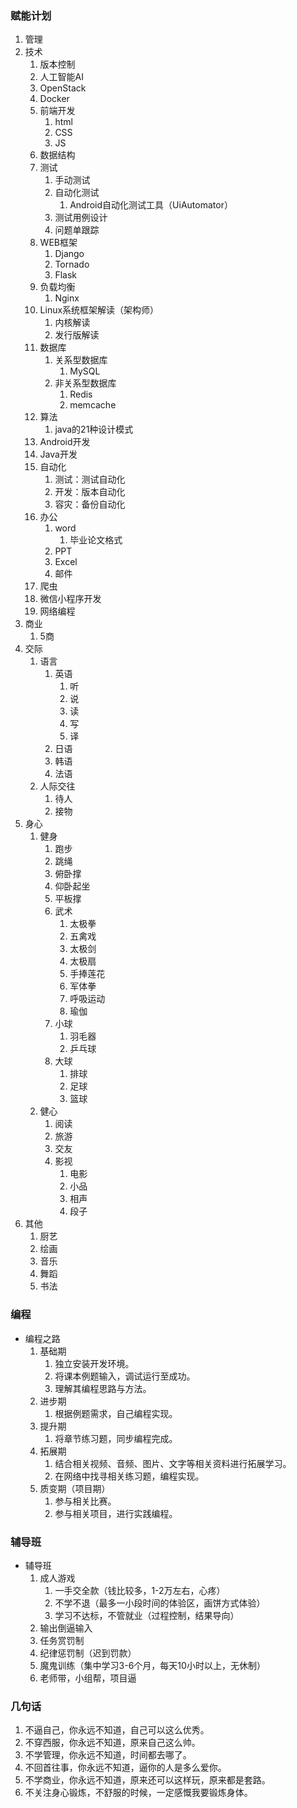 ### 赋能计划 ###
1. 管理
2. 技术
	1. 版本控制
	2. 人工智能AI
	3. OpenStack
	4. Docker
	5. 前端开发
		1. html
		2. CSS
		3. JS 
	6. 数据结构
	7. 测试
		1. 手动测试
		2. 自动化测试
			1. Android自动化测试工具（UiAutomator）
		3. 测试用例设计
		4. 问题单跟踪
	8. WEB框架
		1. Django
		2. Tornado
		3. Flask
	9. 负载均衡
		1. Nginx
	10. Linux系统框架解读（架构师）
		1. 内核解读
		2. 发行版解读
	11. 数据库
		1. 关系型数据库
			1. MySQL
		2. 非关系型数据库 
			1. Redis
			2. memcache
	12. 算法
		1. java的21种设计模式
	13. Android开发
	14. Java开发
	15. 自动化
		1. 测试：测试自动化
		2. 开发：版本自动化
		3. 容灾：备份自动化
	16. 办公
		1. word
			1. 毕业论文格式
		2. PPT
		3. Excel			
		4. 邮件
	17. 爬虫
	18. 微信小程序开发
	19. 网络编程
3. 商业
	1. 5商
4. 交际
	1. 语言
		1. 英语
			1. 听
			2. 说
			3. 读
			4. 写
			5. 译 
		2. 日语
		3. 韩语
		4. 法语
	2. 人际交往
		1. 待人
		2. 接物
5. 身心
	1. 健身
		1. 跑步
		3. 跳绳
		4. 俯卧撑
		5. 仰卧起坐
		6. 平板撑
		7. 武术
			1. 太极拳
			2. 五禽戏
			3. 太极剑
			4. 太极扇
			5. 手捧莲花
			6. 军体拳
			7. 呼吸运动
			8. 瑜伽
		8. 小球
			1. 羽毛器
			2. 乒乓球
		9. 大球
			1. 排球
			2. 足球
			3. 篮球
	2. 健心
		1. 阅读
		2. 旅游
		3. 交友
		4. 影视
			1. 电影
			2. 小品
			3. 相声
			4. 段子
6. 其他
	1. 厨艺
	2. 绘画
	3. 音乐
	4. 舞蹈
	5. 书法

### 编程 ###
- 编程之路
	1. 基础期
		1. 独立安装开发环境。
		2. 将课本例题输入，调试运行至成功。
		3. 理解其编程思路与方法。
	2. 进步期
		1. 根据例题需求，自己编程实现。
	3. 提升期
		1. 将章节练习题，同步编程完成。
	4. 拓展期
		1. 结合相关视频、音频、图片、文字等相关资料进行拓展学习。
		2. 在网络中找寻相关练习题，编程实现。
	5. 质变期（项目期）
		1. 参与相关比赛。
		2. 参与相关项目，进行实践编程。


### 辅导班 ###
- 辅导班
	1. 成人游戏
		1. 一手交全款（钱比较多，1-2万左右，心疼）
		2. 不学不退（最多一小段时间的体验区，画饼方式体验）
		3. 学习不达标，不管就业（过程控制，结果导向）
	2. 输出倒逼输入
	3. 任务赏罚制
	4. 纪律惩罚制（迟到罚款）
	5. 魔鬼训练（集中学习3-6个月，每天10小时以上，无休制）
	6. 老师带，小组帮，项目逼

### 几句话 ###
1. 不逼自己，你永远不知道，自己可以这么优秀。
2. 不穿西服，你永远不知道，原来自己这么帅。
3. 不学管理，你永远不知道，时间都去哪了。
4. 不回首往事，你永远不知道，逼你的人是多么爱你。
5. 不学商业，你永远不知道，原来还可以这样玩，原来都是套路。
6. 不关注身心锻炼，不舒服的时候，一定感慨我要锻炼身体。

		